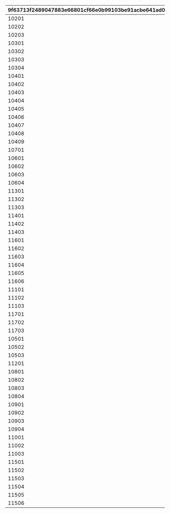 |9f63713f2489047883e66801cf66e0b99103be91acbe641ad0dcda880fbcd545|201b7aeeac72b3a4f4e4d3e871bb3faf79dc612445a7638d04016f3d225c420c|7a4fca7bb4df60d70768b3be215279cc2c59528c5660cc1511f7b315a4dc9d25|1a4071d190bced454a2718bbed8ea26c8616f6b380780e2f440fe1cf1de00a25|148901d2edb182aa6e622c71ae2b65656a9748b3661216e0133a85064decc108|
| --- | --- | --- | --- | --- |
|10201|2|1|3|1|
|10202|2|2|3|2|
|10203|2|3|3|3|
|10301|2|4|10|4|
|10302|2|5|10|5|
|10303|2|6|10|6|
|10304|2|7|10|7|
|10401|2|8|20|8|
|10402|2|9|20|9|
|10403|2|10|20|10|
|10404|2|11|20|11|
|10405|2|12|20|12|
|10406|2|13|20|13|
|10407|2|14|20|14|
|10408|2|15|20|15|
|10409|2|16|20|16|
|10701|1|1|3|17|
|10601|1|2|3|18|
|10602|1|3|3|19|
|10603|1|4|3|20|
|10604|1|5|3|21|
|11301|1|6|10|22|
|11302|1|7|10|23|
|11303|1|8|10|24|
|11401|1|9|20|25|
|11402|1|10|20|26|
|11403|1|11|20|27|
|11601|1|12|20|28|
|11602|1|13|20|29|
|11603|1|14|20|30|
|11604|1|15|20|31|
|11605|1|16|20|32|
|11606|1|17|20|33|
|11101|1|18|20|34|
|11102|1|19|20|35|
|11103|1|20|20|36|
|11701|1|21|20|37|
|11702|1|22|20|38|
|11703|1|23|20|39|
|10501|3|1|3|40|
|10502|3|2|3|41|
|10503|3|3|3|42|
|11201|3|4|10|43|
|10801|3|5|10|44|
|10802|3|6|10|45|
|10803|3|7|10|46|
|10804|3|8|10|47|
|10901|3|9|20|48|
|10902|3|10|20|49|
|10903|3|11|20|50|
|10904|3|12|20|51|
|11001|3|13|20|52|
|11002|3|14|20|53|
|11003|3|15|20|54|
|11501|3|16|20|55|
|11502|3|17|20|56|
|11503|3|18|20|57|
|11504|3|19|20|58|
|11505|3|20|20|59|
|11506|3|21|20|60|